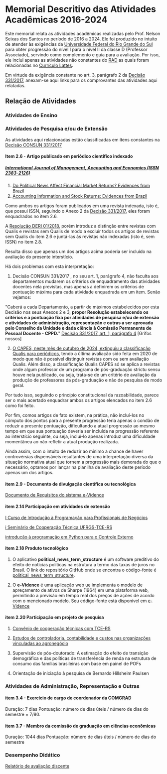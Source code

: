 # Memorial Descritivo das Atividades Acadêmicas 2016-2024

Este memorial relata as atividades acadêmicas realizadas pelo Prof. Nelson Seixas dos Santos no período de 2016 a 2024.  Ele foi
produzido no intuito de atender às exigências da [Universidade Federal do Rio Grande do Sul](http://www.ufrgs.br/) para obter
progressão do nível I para o nível II da classe D (Professor Associado), servindo como complemento e guia para a avaliação.  Por
isso, ele inclui apenas as atividades não constantes do [RAD](https://github.com/ecompfin-ufrgs/progressao_promocao_ufrgs/blob/main/Associado1-2/rad-2016-2024.pdf) as quais foram relacionadas no [Currículo Lattes](https://buscatextual.cnpq.br/buscatextual/visualizacv.do?id=K4703854P5&tokenCaptchar=03AFcWeA760_08P9AnwbxW5LBq-zdKgxDNLf57cO5uCmPykOHrZ8xJ4g5TcNOunU-mWMhlsWxWAdo7tqTqtFqEpqOvGWxqxGcxmVBhavmqNylSJSHz3O0KsGxU8Iky5j3Uv8kUdGZoTurCb07GwmLC6uqEYgGOn8zx0bgY7wqkwsStswYDL9jTYHXLhBGYbt10_PyNQJUId1k1Ai0lU8-NVhUtgC_tzO-e-j0lDmiIo4xr1C6rKNByKxsaMhy0gZukoU3NTh-RQ2jh2ZFtBjnootX7roIuebXZHxjfuj376gOoDzxbFV0zcFlClIMrGYCQLcRxEmJfOmmLZlYTJgM1m4wIsZTJ-QRBtSTuS25CWrkc9m5hieGjczkezVPDxHWO1FLv56-ZecCYgyL7v8aklhKUhk2X5q82BHXU-b3wScoLxX0-K58hiGoZPd2grEIOGHWX5ObCp_Fc03ik01FPw8Jlfva-A2sjL1ywV7toy2BEBp-fjTg2kDaBQIENqAS1R8R9UZxNzwsvgPzJomqjJtGcS73HyHxlbgDHEZmFl7aBX0ElK-8MK0WblKP2IQDRSANWr-VNEsVKKBpNOMEpw009FpFTLAy3RTFnxkRHrrAI8XRcJ4ZfleqzgyruzNpJtWsJ6ttj-XJKAEkaue2V5UHQ-Ahi5hVmHvWsvF0FvxyvtDYvuwwCGaHY0UxO7cmWNIEnnXooaBuqmtAFRj827ND1pGG4h-QyVfD-_820nQpLNEKN8Uy1b0C-Ur3hREdnHkSyczPJ3wLoXRhaNzzxWU2OAGns7ypYKh7P3r6VvWO7FsUULs5Y-YXudCd8F27G2CNwn1UYt2pvhnkV2OWeokPim8kBMMomEeon59hdYqxt8kSg7lF-zopAQAfOrYe4PLarHCzoGT2N).

Em virtude da exigência constante no art. 3, parágrafo 2 da [Decisão 331/2017](https://www.ufrgs.br/cppd/wp-content/uploads/Dec331-17-Normas-de-progressao-e-promocao-docente-Modificada-outubro-2023.pdf), anexam-se aqui links para os comprovantes das atividades aqui relatadas.

## Relação de Atividades

### Atividades de Ensino

### Atividades de Pesquisa e/ou de Extensão

As atividades aqui relacionadas estão classificadas em ítens constantes na  [Decisão CONSUN 331/2017](https://www.ufrgs.br/cppd/wp-content/uploads/Dec331-17-Normas-de-progressao-e-promocao-docente-Modificada-outubro-2023.pdf)

#### Item 2.6 - Artigo publicado em periódico científico indexado

##### [International Journal of Management, Accounting and Economics (ISSN 2383-2126)](https://portal.issn.org/resource/ISSN/2383-2126)

1. [Do Political News Affect Financial Market Returns? Evidences from Brazil](https://www.ijmae.com/article_115521.html)
2. [Accounting Information and Stock Returns: Evidences from Brazil](https://www.ijmae.com/article_115016.html)

Como ambos os artigos foram publicados em uma revista indexada, isto é, que possui ISSN, seguindo o Anexo 2 da [Decisão 331/2017](https://www.ufrgs.br/cppd/wp-content/uploads/Dec331-17-Normas-de-progressao-e-promocao-docente-Modificada-outubro-2023.pdf), eles foram enquadrados no item 2.6.

A [Resolução DERI 01/2018](https://www.ufrgs.br/cppd/wp-content/uploads/Resolucao_DepEconomiaRela%C3%A7%C3%B5esInternacionais.pdf), porém introduz a distinção entre revistas com Qualis e revistas sem Qualis de modo a excluir todos os artigos de revistas sem Qualis do item 2.6 e juntá-las às revistas não indexadas (isto é, sem ISSN) no item 2.8.

Resulta disso que apenas um dos artigos acima poderia ser incluído na avaliação do presente interstício.

Há dois problemas com esta interpretação:

1. Decisão CONSUN 331/2017 , no seu art. 1, parágrafo 4, não faculta aos departamentos mudarem os critérios de enquadramento das atividades docentes nela previstas, mas apenas a definirem os critérios de pontuação máxima para cada atividade enquadrada em um item.  Senão vejamos:

"Caberá a cada Departamento, a partir de máximos estabelecidos por esta Decisão nos seus Anexos 2 e 3, **propor Resolução estabelecendo os critérios e a pontuação fixa por atividades de pesquisa e/ou de extensão e atividades de administração, representação e outras a ser aprovada pelo Conselho da Unidade e dada ciência à Comissão Permanente de Pessoal Docente - CPPD.**"
[Decisão 331/2017, art. 1, parágrafo 4](https://www.ufrgs.br/cppd/wp-content/uploads/Dec331-17-Normas-de-progressao-e-promocao-docente-Modificada-outubro-2023.pdf) [Grifos nossos]

2. [O CAPES, neste mês de outubro de 2024, extinguiu a classificação Qualis para periódicos](https://revistapesquisa.fapesp.br/qualis-periodicos-sera-substituido-por-classificacao-com-foco-nos-artigos/), tendo a última avaliação sido feita em 2020 de modo que não é possível distinguir revistas com ou sem avaliação Qualis. Além disso, a classificação Qualis CAPES só se aplica a revistas onde algum professor de um programa de pós-graduação strictu sensu houve nela publicado, ou seja, trata-se de um critério de avaliação da produção de professores da pós-graduação e não de pesquisa de modo geral.

Por tudo isso, seguindo o princípio constitucional da razoabilidade, parece ser o mais acertado enquadrar ambos os artigos elencados no item 2.6 como foi feito.

Por fim, comos artigos de fato existem, na prática, não incluí-los no cômputo dos pontos para a presente progressão teria apenas o condão de reduzir a presente pontuação, dificultando a atual progressão ao mesmo tempo em que sua pontuação deveria ser incluída na progressão referente ao interstício seguinte, ou seja, incluí-lo apenas introduz uma dificuldade momentânea ao não refletir a atual produção realizada.

Ainda assim, com o intuito de reduzir ao mínimo a chance de haver controvérsias dispensáveis resultantes de uma interpretação diversa da situação normativa atual que tornem a progressão mais demorada do que o necessário, optamos por lançar na planilha de avaliação deste período apenas um dos artigos.

<!---
com base na menor atribuição de valor possível a ele, isto é, igualando-os a um artigo publicado em uma revista com a inexistente classificação Qualis C, ainda que o [IJMAE](https://www.ijmae.com/) seja certamente tão importante academicamente para a área de economia quanto diversas revistas enquadradas com a classificação Qualis B1 na avaliação 2017-2020 como, por exemplo [Journal of Phisical Education](https://periodicos.uem.br/ojs/index.php/RevEducFis) ou [Journal of Chromatographic Science](https://academic.oup.com/chromsci/issue/53/1).
--->

#### item 2.9 - Documento de divulgação científica ou tecnológica

[Documento de Requisitos do sistema e-Vidence](https://chasquebox.ufrgs.br/public/d97405)

#### item 2.14 Participação em atividades de extensão

[I Curso de Introdução à Programação para Profissionais de Negócios](https://github.com/ecompfin-ufrgs/progressao_promocao_ufrgs/blob/main/Associado1-2/rad-2016-2024.pdf)

[i Seminário de Cooperação Técnica UFRGS-TCE-RS](https://github.com/ecompfin-ufrgs/progressao_promocao_ufrgs/blob/main/Associado1-2/rad-2016-2024.pdf)

[introdução à programação em Python para o Controle Externo](https://github.com/ecompfin-ufrgs/progressao_promocao_ufrgs/blob/main/Associado1-2/rad-2016-2024.pdf)

#### item 2.18 Produto tecnológico

1. O aplicativo **political_news_term_structure** é um software preditivo do efeito de notícias políticas na estrutura a termo das taxas de juros no Brasil.  O link do repositório GitHub onde se encontra o código-fonte é [political_news_term_structure](https://github.com/ecompfin-ufrgs/political_news_term_structure).

2. O **e-Vidence** é uma aplicação web ue implementa o modelo de apreçamento de ativos de Sharpe (1964) em uma plataforma web, permitindo a previsão em tempo real dos preços de ações de acordo com o mencionado modelo.  Seu código-fonte está disponível em [e-Vidence](https://github.com/ecompfin-ufrgs/e-vidence)

#### item 2.20 Participação em projeto de pesquisa

1. [Convênio de cooperação técnicas com TCE-RS](https://github.com/ecompfin-ufrgs/progressao_promocao_ufrgs/blob/main/Associado1-2/rad-2016-2024.pdf)

2. [Estudos de controladoria, contabilidade e custos nas organizações vinculadas ao agronegócio](https://github.com/ecompfin-ufrgs/progressao_promocao_ufrgs/blob/main/Associado1-2/rad-2016-2024.pdf)

3. Supervisão de pós-doutorado:  A estimação do efeito de transição demográfica e das políticas de transferência de renda na estrutura de consumo das famílias brasileiras com base em painel de POFs

4. Orientação de iniciação à pesquisa de Bernardo Hillsheim Paulsen

### Atividades de Administração, Representação e Outras

#### item 3.4 - Exercício de cargo de coordenador da COMGRAD

Duração: 7 dias
Pontuação: número de dias úteis / número de dias do semestre = 7/80.

#### item 3.7 - Membro da comissão de graduação em ciências econômicas

Duração: 1044 dias
Pontuação: número de dias úteis / número de dias do semestre

### Desempenho Didático

[Relatório de avaliação discente](https://github.com/ecompfin-ufrgs/progressao_promocao_ufrgs/blob/main/Associado1-2/relatorio_avaliacao_discente-2016-2024.pdf)
